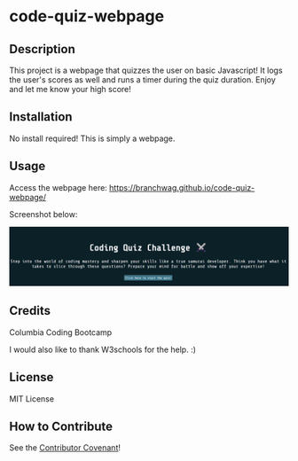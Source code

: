 # code-quiz-webpage

## Description

This project is a webpage that quizzes the user on basic Javascript! It logs the user's scores as well and runs a timer during the quiz duration. Enjoy and let me know your high score!

## Installation

No install required! This is simply a webpage. 

## Usage

Access the webpage here: https://branchwag.github.io/code-quiz-webpage/

Screenshot below:

![alt text](assets/quizscreenshot.png)

## Credits

Columbia Coding Bootcamp

I would also like to thank W3schools for the help. :)

## License

MIT License

## How to Contribute

See the [Contributor Covenant](https://www.contributor-covenant.org/)!
